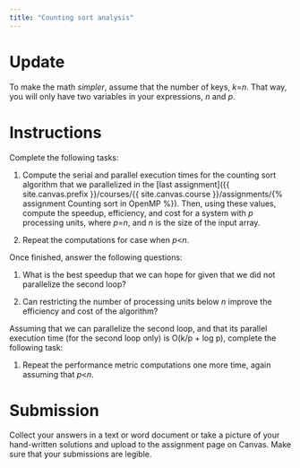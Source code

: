 ```yaml
---
title: "Counting sort analysis"
---
```


# Update
To make the math *simpler*, assume that the number of keys, *k*=*n*. That way,
you will only have two variables in your expressions, *n* and *p*.

# Instructions
Complete the following tasks:

1. Compute the serial and parallel execution times for the counting sort
   algorithm that we parallelized in the [last assignment]({{ site.canvas.prefix }}/courses/{{ site.canvas.course }}/assignments/{% assignment Counting sort in OpenMP %}). Then, using these values, compute the speedup, efficiency, and
   cost for a system with *p* processing units, where *p*=*n*, and *n* is the
   size of the input array.

1. Repeat the computations for case when *p*<*n*.

Once finished, answer the following questions:

1. What is the best speedup that we can hope for given that we did not
   parallelize the second loop?

1. Can restricting the number of processing units below *n* improve the
   efficiency and cost of the algorithm?

Assuming that we can parallelize the second loop, and that its parallel
execution time (for the second loop only) is O(k/p + log p), complete the
following task:

1. Repeat the performance metric computations one more time, again assuming that
   *p*<*n*.

# Submission
Collect your answers in a text or word document or take a picture of your
hand-written solutions and upload to the assignment page on Canvas. Make sure
that your submissions are legible.
